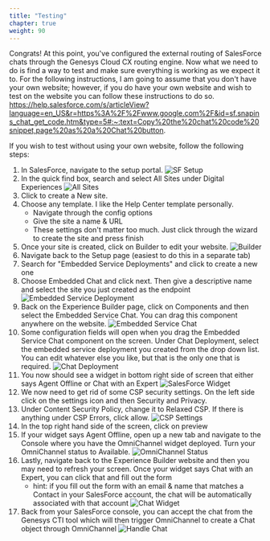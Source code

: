 ```yaml
---
title: "Testing"
chapter: true
weight: 90
---
```


Congrats! At this point, you've configured the external routing of SalesForce chats through the Genesys Cloud CX routing engine. Now what we need to do is find a way to test and make sure everything is working as we expect it to. For the following instructions, I am going to assume that you don't have your own website; however, if you do have your own website and wish to test on the website you can follow these instructions to do so. https://help.salesforce.com/s/articleView?language=en_US&r=https%3A%2F%2Fwww.google.com%2F&id=sf.snapins_chat_get_code.htm&type=5#:~:text=Copy%20the%20chat%20code%20snippet,page%20as%20a%20Chat%20button. 

If you wish to test without using your own website, follow the following steps:
1. In SalesForce, navigate to the setup portal. 
![SF Setup](/images/SFSetup.jpg)
2. In the quick find box, search and select All Sites under Digital Experiences
![All Sites](/images/allSites.jpg)
3. Click to create a New site.
4. Choose any template. I like the Help Center template personally. 
    - Navigate through the config options
    - Give the site a name & URL
    - These settings don't matter too much. Just click through the wizard to create the site and press finish
5. Once your site is created, click on Builder to edit your website.
![Builder](/images/builder.jpg)
6. Navigate back to the Setup page (easiest to do this in a separate tab)
7. Search for "Embedded Service Deployments" and click to create a new one
8. Choose Embedded Chat and click next. Then give a descriptive name and select the site you just created as the endpoint
![Embedded Service Deployment](/images/embeddedServiceDeployment.jpg)
9. Back on the Experience Builder page, click on Components and then select the Embedded Service Chat. You can drag this component anywhere on the website.
![Embedded Service Chat](/images/embeddedServiceChat.jpg)
7. Some configuration fields will open when you drag the Embedded Service Chat component on the screen. Under Chat Deployment, select the embedded service deployment you created from the drop down list. You can edit whatever else you like, but that is the only one that is required.
![Chat Deployment](/images/chatDeployment.jpg)
8. You now should see a widget in bottom right side of screen that either says Agent Offline or Chat with an Expert
![SalesForce Widget](/images/SFWidget.jpg)
9. We now need to get rid of some CSP security settings. On the left side click on the settings icon and then Security and Privacy. 
10. Under Content Security Policy, change it to Relaxed CSP. If there is anything under CSP Errors, click allow.
![CSP Settings](/images/CSPSettings.jpg)
11. In the top right hand side of the screen, click on preview
12. If your widget says Agent Offline, open up a new tab and navigate to the Console where you have the OmniChannel widget deployed. Turn your OmniChannel status to Available.
![OmniChannel Status](/images/omniChannelStatus.jpg)
13. Lastly, navigate back to the Experience Builder website and then you may need to refresh your screen. Once your widget says Chat with an Expert, you can click that and fill out the form
    - hint: if you fill out the form with an email & name that matches a Contact in your SalesForce account, the chat will be automatically associated with that account
    ![Chat Widget](/images/chatWidget.jpg)
14. Back from your SalesForce console, you can accept the chat from the Genesys CTI tool which will then trigger OmniChannel to create a Chat object through OmniChannel
![Handle Chat](/images/handleChat.jpg)

